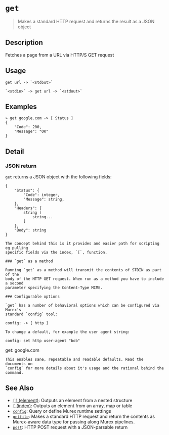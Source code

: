 # `get`

> Makes a standard HTTP request and returns the result as a JSON object

## Description

Fetches a page from a URL via HTTP/S GET request

## Usage

    get url -> `<stdout>`

    `<stdin>` -> get url -> `<stdout>`

## Examples

    » get google.com -> [ Status ]
    {
        "Code": 200,
        "Message": "OK"
    }

## Detail

### JSON return

`get` returns a JSON object with the following fields:

    {
        "Status": {
            "Code": integer,
            "Message": string,
        },
        "Headers": {
            string [
                string...
            ]
        },
        "Body": string
    }

    The concept behind this is it provides and easier path for scripting eg pulling
    specific fields via the index, `[`, function.

    ### `get` as a method

    Running `get` as a method will transmit the contents of STDIN as part of the
    body of the HTTP GET request. When run as a method you have to include a second
    parameter specifying the Content-Type MIME.

    ### Configurable options

    `get` has a number of behavioral options which can be configured via Murex's
    standard `config` tool:

    config: -> [ http ]

    To change a default, for example the user agent string:

    config: set http user-agent "bob"

get: google.com

    This enables sane, repeatable and readable defaults. Read the documents on
    `config` for more details about it's usage and the rational behind the command.

## See Also

- [`[[` (element)](./element.md):
  Outputs an element from a nested structure
- [`[` (index)](./index2.md):
  Outputs an element from an array, map or table
- [`config`](./config.md):
  Query or define Murex runtime settings
- [`getfile`](./getfile.md):
  Makes a standard HTTP request and return the contents as Murex-aware data type for passing along Murex pipelines.
- [`post`](./post.md):
  HTTP POST request with a JSON-parsable return
